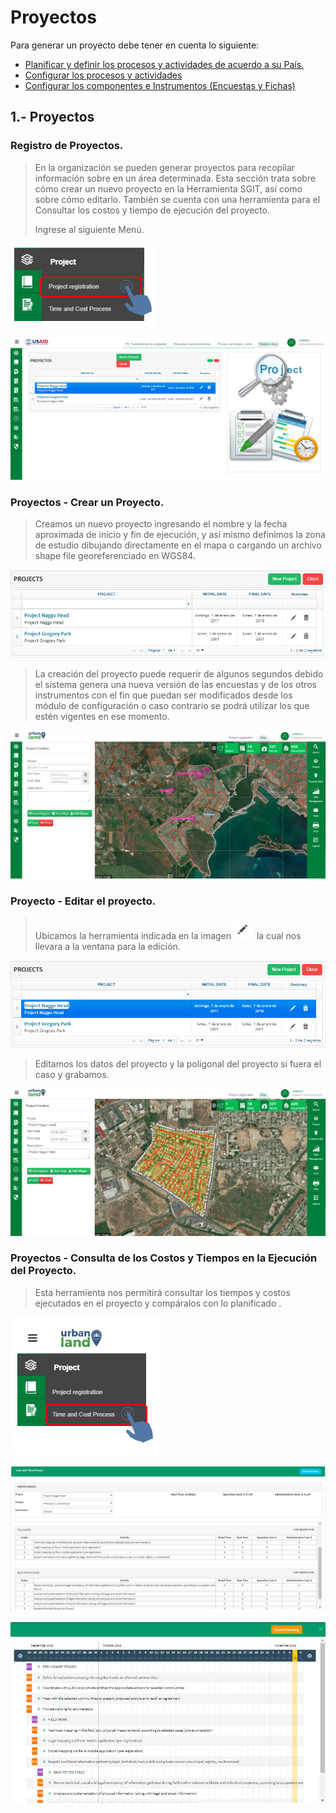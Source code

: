# Proyectos

Para generar un proyecto debe tener en cuenta lo siguiente:

* [Planificar y definir los procesos y actividades de acuerdo a su País.](seguridad/planificacion-de-procesos.md)
* [Configurar los procesos y actividades](seguridad/configurador-de-procesos-y-actividades.md)
* [Configurar los componentes e Instrumentos \(Encuestas y Fichas\)](seguridad/configurador-de-los-componente-instrumentos.md)

## 1.**- Proyectos**

### Registro de Proyectos.

> En la organización se pueden generar proyectos para recopilar información sobre en un área determinada. Esta sección trata sobre cómo crear un nuevo proyecto en la Herramienta SGIT, así como sobre cómo editarlo. También se cuenta con una herramienta para el Consultar los costos y tiempo de ejecución del proyecto.
>
> Ingrese al siguiente Menú.

![](.gitbook/assets/image%20%28219%29.png)

![](.gitbook/assets/image%20%2886%29.png)

### Proyectos - Crear un Proyecto.

> Creamos un nuevo proyecto  ingresando el nombre y la fecha aproximada de inicio y fin de ejecución, y así mismo definimos la zona de estudio dibujando directamente en el mapa o cargando un archivo shape file  georeferenciado en WGS84.

![](.gitbook/assets/image%20%28169%29.png)

> La creación del proyecto puede requerir de algunos segundos debido el sistema genera una nueva versión de las  encuestas y de los otros instrumentos con el fin que puedan ser modificados desde los módulo de configuración o caso contrario se podrá utilizar los que estén vigentes en ese momento.

![](.gitbook/assets/image%20%28161%29.png)

### Proyecto - Editar el proyecto.

> Ubicamos la herramienta indicada en la imagen ![](.gitbook/assets/image%20%28149%29.png) la cual nos llevara a la ventana para la edición.

![](.gitbook/assets/image%20%28235%29.png)

> Editamos los datos  del proyecto y la poligonal  del proyecto si fuera el caso y grabamos.

![](.gitbook/assets/image%20%2828%29.png)

### Proyectos - Consulta de los Costos y Tiempos en la Ejecución del Proyecto.

> Esta herramienta nos permitirá consultar los tiempos y costos ejecutados en el proyecto  y compáralos con lo planificado .

![](.gitbook/assets/image%20%28134%29.png)

![](.gitbook/assets/image%20%28181%29.png)

![](.gitbook/assets/image%20%2878%29.png)



